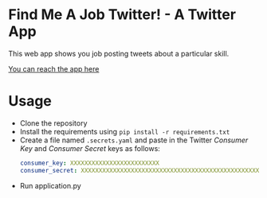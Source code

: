 # Find Me A Job Twitter! - A Twitter App

This web app shows you job posting tweets about a particular skill.

[You can reach the app here](http://search-job-env.sfhu8nxszy.us-west-2.elasticbeanstalk.com/)

# Usage
- Clone the repository
- Install the requirements using `pip install -r requirements.txt`
- Create a file named `.secrets.yaml` and paste in the Twitter _Consumer Key_ and _Consumer Secret_ keys as follows:
    ```yaml
    consumer_key: XXXXXXXXXXXXXXXXXXXXXXXXX
    consumer_secret: XXXXXXXXXXXXXXXXXXXXXXXXXXXXXXXXXXXXXXXXXXXXXXXXXX
    ```
- Run application.py


